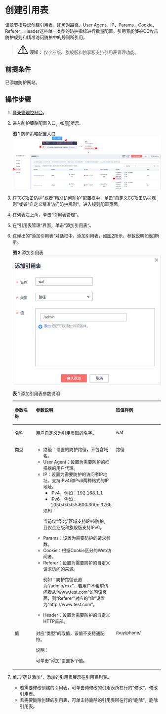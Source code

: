 # 创建引用表<a name="waf_01_0081"></a>

该章节指导您创建引用表，即可对路径、User Agent、IP、Params、Cookie、Referer、Header这些单一类型的防护指标进行批量配置，引用表能够被CC攻击防护规则和精准访问防护中的规则所引用。

>![](public_sys-resources/icon-notice.gif) **须知：** 
>仅企业版、旗舰版和独享版支持引用表管理功能。

## 前提条件<a name="section5903171661012"></a>

已添加防护网站。

## 操作步骤<a name="section11496114772112"></a>

1.  [登录管理控制台](https://console.huaweicloud.com/?locale=zh-cn)。
2.  进入防护策略配置入口，如[图1](#waf_01_0008_fig089771664710)所示。

    **图 1**  防护策略配置入口<a name="waf_01_0008_fig089771664710"></a>  
    ![](figures/防护策略配置入口.png "防护策略配置入口")

3.  在“CC攻击防护”或者“精准访问防护“配置框中，单击“自定义CC攻击防护规则“或者“自定义精准访问防护规则“，进入规则配置页面。
4.  在列表左上角，单击“引用表管理“。
5.  在“引用表管理“界面，单击“添加引用表“。
6.  在弹出的“添加引用表“对话框中，添加引用表，如[图2](#fig8225337135816)所示，参数说明如[表1](#table22291637155812)所示。

    **图 2**  添加引用表<a name="fig8225337135816"></a>  
    ![](figures/添加引用表.png "添加引用表")

    **表 1**  添加引用表参数说明

    <a name="table22291637155812"></a>
    <table><thead align="left"><tr id="row112251237185816"><th class="cellrowborder" valign="top" width="19.801980198019802%" id="mcps1.2.4.1.1"><p id="p8225153725817"><a name="p8225153725817"></a><a name="p8225153725817"></a>参数名称</p>
    </th>
    <th class="cellrowborder" valign="top" width="40.59405940594059%" id="mcps1.2.4.1.2"><p id="p13225137135813"><a name="p13225137135813"></a><a name="p13225137135813"></a>参数说明</p>
    </th>
    <th class="cellrowborder" valign="top" width="39.603960396039604%" id="mcps1.2.4.1.3"><p id="p1522513713585"><a name="p1522513713585"></a><a name="p1522513713585"></a>取值样例</p>
    </th>
    </tr>
    </thead>
    <tbody><tr id="row192251937125810"><td class="cellrowborder" valign="top" width="19.801980198019802%" headers="mcps1.2.4.1.1 "><p id="p14225133735818"><a name="p14225133735818"></a><a name="p14225133735818"></a>名称</p>
    </td>
    <td class="cellrowborder" valign="top" width="40.59405940594059%" headers="mcps1.2.4.1.2 "><p id="p922513376589"><a name="p922513376589"></a><a name="p922513376589"></a>用户自定义为引用表取的名字。</p>
    </td>
    <td class="cellrowborder" valign="top" width="39.603960396039604%" headers="mcps1.2.4.1.3 "><p id="p1722516371587"><a name="p1722516371587"></a><a name="p1722516371587"></a>waf</p>
    </td>
    </tr>
    <tr id="row42281837115815"><td class="cellrowborder" valign="top" width="19.801980198019802%" headers="mcps1.2.4.1.1 "><p id="p722503705817"><a name="p722503705817"></a><a name="p722503705817"></a>类型</p>
    </td>
    <td class="cellrowborder" valign="top" width="40.59405940594059%" headers="mcps1.2.4.1.2 "><a name="ul16778520183811"></a><a name="ul16778520183811"></a><ul id="ul16778520183811"><li>路径：设置的防护路径，不包含域名。</li><li>User Agent：设置为需要防护的扫描器的用户代理。</li><li>IP：设置为需要防护的访问者IP地址。支持IPv4和IPv6两种格式的IP地址。<a name="ul349994141713"></a><a name="ul349994141713"></a><ul id="ul349994141713"><li>IPv4，例如：192.168.1.1</li><li>IPv6，例如：1050:0:0:0:5:600:300c:326b</li></ul>
    <div class="notice" id="note159667494229"><a name="note159667494229"></a><a name="note159667494229"></a><span class="noticetitle"> 须知： </span><div class="noticebody"><p id="waf_01_0002_p9994853161215"><a name="waf_01_0002_p9994853161215"></a><a name="waf_01_0002_p9994853161215"></a>当前仅<span class="parmname" id="waf_01_0002_parmname139304481307"><a name="waf_01_0002_parmname139304481307"></a><a name="waf_01_0002_parmname139304481307"></a>“华北”</span>区域支持IPv6防护，且仅企业版和旗舰版支持IPv6。</p>
    </div></div>
    </li><li>Params：设置为需要防护的请求参数。</li><li>Cookie：根据Cookie区分的Web访问者。</li><li>Referer：设置为需要防护的自定义请求访问的来源。<p id="p15906194611370"><a name="p15906194611370"></a><a name="p15906194611370"></a>例如：防护路径设置为<span class="parmvalue" id="parmvalue2394144316514"><a name="parmvalue2394144316514"></a><a name="parmvalue2394144316514"></a>“/admin/xxx”</span>，若用户不希望访问者从<span class="parmvalue" id="parmvalue56804703165214"><a name="parmvalue56804703165214"></a><a name="parmvalue56804703165214"></a>“www.test.com”</span>访问该页面，则<span class="parmname" id="parmname123971339127"><a name="parmname123971339127"></a><a name="parmname123971339127"></a>“Referer”</span>对应的<span class="parmvalue" id="parmvalue63984331124"><a name="parmvalue63984331124"></a><a name="parmvalue63984331124"></a>“值”</span>设置为<span class="parmvalue" id="parmvalue18742282165251"><a name="parmvalue18742282165251"></a><a name="parmvalue18742282165251"></a>“http://www.test.com”</span>。</p>
    </li><li>Header：设置为需要防护的自定义HTTP首部。</li></ul>
    </td>
    <td class="cellrowborder" valign="top" width="39.603960396039604%" headers="mcps1.2.4.1.3 "><p id="p722843765810"><a name="p722843765810"></a><a name="p722843765810"></a>路径</p>
    </td>
    </tr>
    <tr id="row9229237185820"><td class="cellrowborder" valign="top" width="19.801980198019802%" headers="mcps1.2.4.1.1 "><p id="p1222819373585"><a name="p1222819373585"></a><a name="p1222819373585"></a>值</p>
    </td>
    <td class="cellrowborder" valign="top" width="40.59405940594059%" headers="mcps1.2.4.1.2 "><p id="p62287371589"><a name="p62287371589"></a><a name="p62287371589"></a>对应<span class="parmname" id="parmname10228137105816"><a name="parmname10228137105816"></a><a name="parmname10228137105816"></a>“类型”</span>的取值，该值不支持通配符。</p>
    <div class="note" id="note7228133745811"><a name="note7228133745811"></a><a name="note7228133745811"></a><span class="notetitle"> 说明： </span><div class="notebody"><p id="p1422853713589"><a name="p1422853713589"></a><a name="p1422853713589"></a>可单击<span class="uicontrol" id="uicontrol422873719589"><a name="uicontrol422873719589"></a><a name="uicontrol422873719589"></a>“添加”</span>设置多个值。</p>
    </div></div>
    </td>
    <td class="cellrowborder" valign="top" width="39.603960396039604%" headers="mcps1.2.4.1.3 "><p id="p142281837185817"><a name="p142281837185817"></a><a name="p142281837185817"></a>/buy/phone/</p>
    </td>
    </tr>
    </tbody>
    </table>

7.  单击“确认添加“，添加的引用表展示在引用表列表。
    -   若需要修改创建的引用表，可单击待修改的引用表所在行的“修改“，修改引用表。
    -   若需要删除创建的引用表，可单击待删除的引用表所在行的“删除“，删除引用表。


